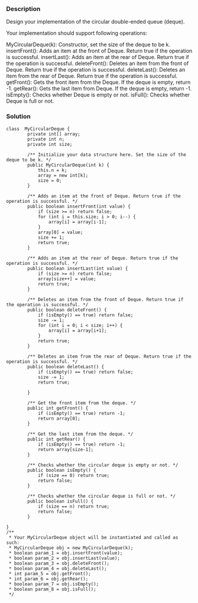 

### Description
Design your implementation of the circular double-ended queue (deque).

Your implementation should support following operations:

MyCircularDeque(k): Constructor, set the size of the deque to be k.
insertFront(): Adds an item at the front of Deque. Return true if the operation is successful.
insertLast(): Adds an item at the rear of Deque. Return true if the operation is successful.
deleteFront(): Deletes an item from the front of Deque. Return true if the operation is successful.
deleteLast(): Deletes an item from the rear of Deque. Return true if the operation is successful.
getFront(): Gets the front item from the Deque. If the deque is empty, return -1.
getRear(): Gets the last item from Deque. If the deque is empty, return -1.
isEmpty(): Checks whether Deque is empty or not. 
isFull(): Checks whether Deque is full or not.
 

### Solution
```
class  MyCircularDeque {
        private int[] array;
        private int n;
        private int size;

        /** Initialize your data structure here. Set the size of the deque to be k. */
        public MyCircularDeque(int k) {
            this.n = k;
            array = new int[k];
            size = 0;
        }

        /** Adds an item at the front of Deque. Return true if the operation is successful. */
        public boolean insertFront(int value) {
            if (size >= n) return false;
            for (int i = this.size; i > 0; i--) {
                array[i] = array[i-1];
            }
            array[0] = value;
            size += 1;
            return true;
        }

        /** Adds an item at the rear of Deque. Return true if the operation is successful. */
        public boolean insertLast(int value) {
            if (size >= n) return false;
            array[size++] = value;
            return true;
        }

        /** Deletes an item from the front of Deque. Return true if the operation is successful. */
        public boolean deleteFront() {
            if (isEmpty() == true) return false;
            size -= 1;
            for (int i = 0; i < size; i++) {
                array[i] = array[i+1];
            }
            return true;
        }

        /** Deletes an item from the rear of Deque. Return true if the operation is successful. */
        public boolean deleteLast() {
            if (isEmpty() == true) return false;
            size -= 1;
            return true;

        }

        /** Get the front item from the deque. */
        public int getFront() {
            if (isEmpty() == true) return -1;
            return array[0];
        }

        /** Get the last item from the deque. */
        public int getRear() {
            if (isEmpty() == true) return -1;
            return array[size-1];
        }

        /** Checks whether the circular deque is empty or not. */
        public boolean isEmpty() {
            if (size == 0) return true;
            return false;
        }

        /** Checks whether the circular deque is full or not. */
        public boolean isFull() {
            if (size == n) return true;
            return false;
        }
    
}
/**
 * Your MyCircularDeque object will be instantiated and called as such:
 * MyCircularDeque obj = new MyCircularDeque(k);
 * boolean param_1 = obj.insertFront(value);
 * boolean param_2 = obj.insertLast(value);
 * boolean param_3 = obj.deleteFront();
 * boolean param_4 = obj.deleteLast();
 * int param_5 = obj.getFront();
 * int param_6 = obj.getRear();
 * boolean param_7 = obj.isEmpty();
 * boolean param_8 = obj.isFull();
 */
```
